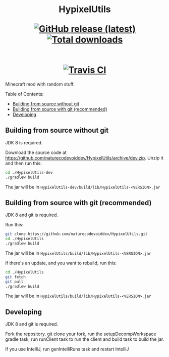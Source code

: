 <h1 align="center">
HypixelUtils

<br>

<a href="https://naturecodevoid.dev/downloads/?name=hypixelutils"><img align="center" alt="GitHub release (latest)" src="https://img.shields.io/github/v/release/naturecodevoiddev/HypixelUtils?label=latest%20release%20%28click%20to%20download%29&style=for-the-badge"></a>
<br>
<a href="https://naturecodevoid.dev/downloads/?name=hypixelutils"><img alt="Total downloads" src="https://img.shields.io/github/downloads/naturecodevoiddev/HypixelUtils/total?style=for-the-badge"></a>

<br>
<a href="https://travis-ci.com/github/naturecodevoiddev/HypixelUtils"><img align="center" alt="Travis CI" src="https://img.shields.io/travis/com/naturecodevoiddev/HypixelUtils?style=for-the-badge"></a>

</h1>

<!-- [![GitHub release (latest by date)](https://img.shields.io/github/v/release/naturecodevoiddev/HypixelUtils?label=latest%20release%20%28click%20to%20download%29&style=for-the-badge)](https://naturecodevoid.dev/downloads.html?name=hypixelutils)
[![Travis-ci.com stable](https://img.shields.io/travis/com/naturecodevoiddev/HypixelUtils?style=for-the-badge)](https://travis-ci.com/github/naturecodevoiddev/HypixelUtils) -->

Minecraft mod with random stuff.

Table of Contents:

-   [Building from source without git](#building-from-source-without-git)
-   [Building from source with git (recommended)](#building-from-source-with-git-recommended)
-   [Developing](#developing)

## Building from source without git

JDK 8 is required.

Download the source code at https://github.com/naturecodevoiddev/HypixelUtils/archive/dev.zip. Unzip it and then run
this:

```sh
cd ./HypixelUtils-dev
./gradlew build
```

The jar will be in `HypixelUtils-dev/build/lib/HypixelUtils-<VERSION>.jar`

## Building from source with git (recommended)

JDK 8 and git is required.

Run this:

```sh
git clone https://github.com/naturecodevoiddev/HypixelUtils.git
cd ./HypixelUtils
./gradlew build
```

The jar will be in `HypixelUtils/build/lib/HypixelUtils-<VERSION>.jar`

If there's an update, and you want to rebuild, run this:

```sh
cd ./HypixelUtils
git fetch
git pull
./gradlew build
```

The jar will be in `HypixelUtils/build/lib/HypixelUtils-<VERSION>.jar`

## Developing

JDK 8 and git is required.

Fork the repository. git clone your fork, run the setupDecompWorkspace gradle task, run runClient task to run the client
and build task to build the jar.

If you use IntelliJ, run genIntelliRuns task and restart IntelliJ
